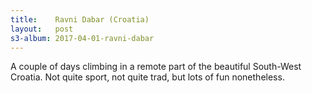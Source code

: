 ```yaml
---
title:    Ravni Dabar (Croatia)
layout:   post
s3-album: 2017-04-01-ravni-dabar
---
```


A couple of days climbing in a remote part of the beautiful South-West
Croatia. Not quite sport, not quite trad, but lots of fun nonetheless.